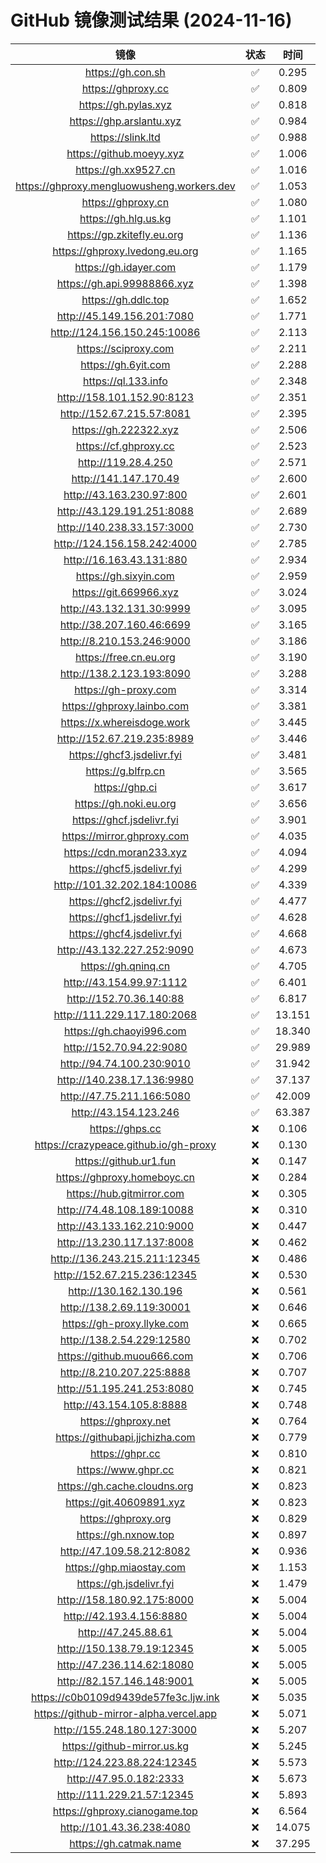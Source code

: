 # GitHub 镜像测试结果 (2024-11-16)

|  镜像  |  状态  |  时间  |
| :----: | :----: | :----: |
| https://gh.con.sh | ✅ | 0.295 |
| https://ghproxy.cc | ✅ | 0.809 |
| https://gh.pylas.xyz | ✅ | 0.818 |
| https://ghp.arslantu.xyz | ✅ | 0.984 |
| https://slink.ltd | ✅ | 0.988 |
| https://github.moeyy.xyz | ✅ | 1.006 |
| https://gh.xx9527.cn | ✅ | 1.016 |
| https://ghproxy.mengluowusheng.workers.dev | ✅ | 1.053 |
| https://ghproxy.cn | ✅ | 1.080 |
| https://gh.hlg.us.kg | ✅ | 1.101 |
| https://gp.zkitefly.eu.org | ✅ | 1.136 |
| https://ghproxy.lvedong.eu.org | ✅ | 1.165 |
| https://gh.idayer.com | ✅ | 1.179 |
| https://gh.api.99988866.xyz | ✅ | 1.398 |
| https://gh.ddlc.top | ✅ | 1.652 |
| http://45.149.156.201:7080 | ✅ | 1.771 |
| http://124.156.150.245:10086 | ✅ | 2.113 |
| https://sciproxy.com | ✅ | 2.211 |
| https://gh.6yit.com | ✅ | 2.288 |
| https://ql.133.info | ✅ | 2.348 |
| http://158.101.152.90:8123 | ✅ | 2.351 |
| http://152.67.215.57:8081 | ✅ | 2.395 |
| https://gh.222322.xyz | ✅ | 2.506 |
| https://cf.ghproxy.cc | ✅ | 2.523 |
| http://119.28.4.250 | ✅ | 2.571 |
| http://141.147.170.49 | ✅ | 2.600 |
| http://43.163.230.97:800 | ✅ | 2.601 |
| http://43.129.191.251:8088 | ✅ | 2.689 |
| http://140.238.33.157:3000 | ✅ | 2.730 |
| http://124.156.158.242:4000 | ✅ | 2.785 |
| http://16.163.43.131:880 | ✅ | 2.934 |
| https://gh.sixyin.com | ✅ | 2.959 |
| https://git.669966.xyz | ✅ | 3.024 |
| http://43.132.131.30:9999 | ✅ | 3.095 |
| http://38.207.160.46:6699 | ✅ | 3.165 |
| http://8.210.153.246:9000 | ✅ | 3.186 |
| https://free.cn.eu.org | ✅ | 3.190 |
| http://138.2.123.193:8090 | ✅ | 3.288 |
| https://gh-proxy.com | ✅ | 3.314 |
| https://ghproxy.lainbo.com | ✅ | 3.381 |
| https://x.whereisdoge.work | ✅ | 3.445 |
| http://152.67.219.235:8989 | ✅ | 3.446 |
| https://ghcf3.jsdelivr.fyi | ✅ | 3.481 |
| https://g.blfrp.cn | ✅ | 3.565 |
| https://ghp.ci | ✅ | 3.617 |
| https://gh.noki.eu.org | ✅ | 3.656 |
| https://ghcf.jsdelivr.fyi | ✅ | 3.901 |
| https://mirror.ghproxy.com | ✅ | 4.035 |
| https://cdn.moran233.xyz | ✅ | 4.094 |
| https://ghcf5.jsdelivr.fyi | ✅ | 4.299 |
| http://101.32.202.184:10086 | ✅ | 4.339 |
| https://ghcf2.jsdelivr.fyi | ✅ | 4.477 |
| https://ghcf1.jsdelivr.fyi | ✅ | 4.628 |
| https://ghcf4.jsdelivr.fyi | ✅ | 4.668 |
| http://43.132.227.252:9090 | ✅ | 4.673 |
| https://gh.qninq.cn | ✅ | 4.705 |
| http://43.154.99.97:1112 | ✅ | 6.401 |
| http://152.70.36.140:88 | ✅ | 6.817 |
| http://111.229.117.180:2068 | ✅ | 13.151 |
| https://gh.chaoyi996.com | ✅ | 18.340 |
| http://152.70.94.22:9080 | ✅ | 29.989 |
| http://94.74.100.230:9010 | ✅ | 31.942 |
| http://140.238.17.136:9980 | ✅ | 37.137 |
| http://47.75.211.166:5080 | ✅ | 42.009 |
| http://43.154.123.246 | ✅ | 63.387 |
| https://ghps.cc | ❌ | 0.106 |
| https://crazypeace.github.io/gh-proxy | ❌ | 0.130 |
| https://github.ur1.fun | ❌ | 0.147 |
| https://ghproxy.homeboyc.cn | ❌ | 0.284 |
| https://hub.gitmirror.com | ❌ | 0.305 |
| http://74.48.108.189:10088 | ❌ | 0.310 |
| http://43.133.162.210:9000 | ❌ | 0.447 |
| http://13.230.117.137:8008 | ❌ | 0.462 |
| http://136.243.215.211:12345 | ❌ | 0.486 |
| http://152.67.215.236:12345 | ❌ | 0.530 |
| http://130.162.130.196 | ❌ | 0.561 |
| http://138.2.69.119:30001 | ❌ | 0.646 |
| https://gh-proxy.llyke.com | ❌ | 0.665 |
| http://138.2.54.229:12580 | ❌ | 0.702 |
| https://github.muou666.com | ❌ | 0.706 |
| http://8.210.207.225:8888 | ❌ | 0.707 |
| http://51.195.241.253:8080 | ❌ | 0.745 |
| http://43.154.105.8:8888 | ❌ | 0.748 |
| https://ghproxy.net | ❌ | 0.764 |
| https://githubapi.jjchizha.com | ❌ | 0.779 |
| https://ghpr.cc | ❌ | 0.810 |
| https://www.ghpr.cc | ❌ | 0.821 |
| https://gh.cache.cloudns.org | ❌ | 0.823 |
| https://git.40609891.xyz | ❌ | 0.823 |
| https://ghproxy.org | ❌ | 0.829 |
| https://gh.nxnow.top | ❌ | 0.897 |
| http://47.109.58.212:8082 | ❌ | 0.936 |
| https://ghp.miaostay.com | ❌ | 1.153 |
| https://gh.jsdelivr.fyi | ❌ | 1.479 |
| http://158.180.92.175:8000 | ❌ | 5.004 |
| http://42.193.4.156:8880 | ❌ | 5.004 |
| http://47.245.88.61 | ❌ | 5.004 |
| http://150.138.79.19:12345 | ❌ | 5.005 |
| http://47.236.114.62:18080 | ❌ | 5.005 |
| http://82.157.146.148:9001 | ❌ | 5.005 |
| https://c0b0109d9439de57fe3c.ljw.ink | ❌ | 5.035 |
| https://github-mirror-alpha.vercel.app | ❌ | 5.071 |
| http://155.248.180.127:3000 | ❌ | 5.207 |
| https://github-mirror.us.kg | ❌ | 5.245 |
| http://124.223.88.224:12345 | ❌ | 5.573 |
| http://47.95.0.182:2333 | ❌ | 5.673 |
| http://111.229.21.57:12345 | ❌ | 5.893 |
| https://ghproxy.cianogame.top | ❌ | 6.564 |
| http://101.43.36.238:4080 | ❌ | 14.075 |
| https://gh.catmak.name | ❌ | 37.295 |
